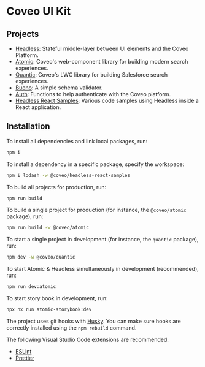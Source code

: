# Coveo UI Kit

## Projects

- [Headless](packages/headless): Stateful middle-layer between UI elements and the Coveo Platform.
- [Atomic](packages/atomic): Coveo's web-component library for building modern search experiences.
- [Quantic](packages/quantic): Coveo's LWC library for building Salesforce search experiences.
- [Bueno](packages/bueno): A simple schema validator.
- [Auth](packages/auth): Functions to help authenticate with the Coveo platform.
- [Headless React Samples](packages/samples/headless-react): Various code samples using Headless inside a React application.

## Installation

To install all dependencies and link local packages, run:

```sh
npm i
```

To install a dependency in a specific package, specify the workspace:

```sh
npm i lodash -w @coveo/headless-react-samples
```

To build all projects for production, run:

```sh
npm run build
```

To build a single project for production (for instance, the `@coveo/atomic` package), run:

```sh
npm run build -w @coveo/atomic
```

To start a single project in development (for instance, the `quantic` package), run:

```sh
npm dev -w @coveo/quantic
```

To start Atomic & Headless simultaneously in development (recommended), run:

```sh
npm run dev:atomic
```

To start story book in development, run:
```sh
npx nx run atomic-storybook:dev
```

The project uses git hooks with [Husky](https://www.npmjs.com/package/husky). You can make sure hooks are correctly installed using the `npm rebuild` command.

The following Visual Studio Code extensions are recommended:

- [ESLint](https://marketplace.visualstudio.com/items?itemName=dbaeumer.vscode-eslint)
- [Prettier](https://marketplace.visualstudio.com/items?itemName=esbenp.prettier-vscode)

